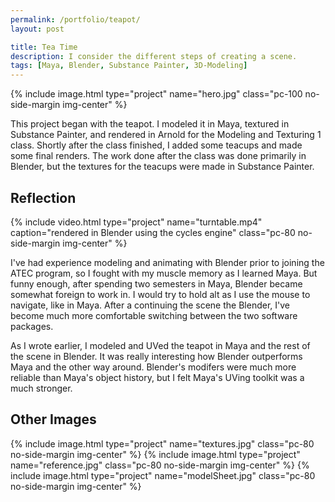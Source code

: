 ```yaml
---
permalink: /portfolio/teapot/
layout: post

title: Tea Time
description: I consider the different steps of creating a scene.
tags: [Maya, Blender, Substance Painter, 3D-Modeling]
---
```


{% include image.html type="project" name="hero.jpg" class="pc-100 no-side-margin img-center" %}

This project began with the teapot. I modeled it in Maya, textured in Substance Painter, and rendered in Arnold for the Modeling and Texturing 1 class. Shortly after the class finished, I added some teacups and made some final renders. The work done after the class was done primarily in Blender, but the textures for the teacups were made in Substance Painter.

## Reflection

{% include video.html type="project" name="turntable.mp4" caption="rendered in Blender using the cycles engine" class="pc-80 no-side-margin img-center" %}

I've had experience modeling and animating with Blender prior to joining the ATEC program, so I fought with my muscle memory as I learned Maya. But funny enough, after spending two semesters in Maya, Blender became somewhat foreign to work in. I would try to hold alt as I use the mouse to navigate, like in Maya. After a continuing the scene the Blender, I've become much more comfortable switching between the two software packages.

As I wrote earlier, I modeled and UVed the teapot in Maya and the rest of the scene in Blender. It was really interesting how Blender outperforms Maya and the other way around. Blender's modifers were much more reliable than Maya's object history, but I felt Maya's UVing toolkit was a much stronger.

## Other Images

{% include image.html type="project" name="textures.jpg" class="pc-80 no-side-margin img-center" %}
{% include image.html type="project" name="reference.jpg" class="pc-80 no-side-margin img-center" %}
{% include image.html type="project" name="modelSheet.jpg" class="pc-80 no-side-margin img-center" %}
